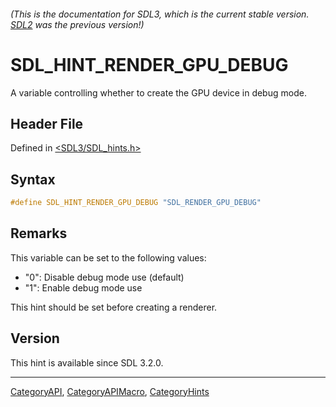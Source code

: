###### (This is the documentation for SDL3, which is the current stable version. [SDL2](https://wiki.libsdl.org/SDL2/) was the previous version!)
# SDL_HINT_RENDER_GPU_DEBUG

A variable controlling whether to create the GPU device in debug mode.

## Header File

Defined in [<SDL3/SDL_hints.h>](https://github.com/libsdl-org/SDL/blob/main/include/SDL3/SDL_hints.h)

## Syntax

```c
#define SDL_HINT_RENDER_GPU_DEBUG "SDL_RENDER_GPU_DEBUG"
```

## Remarks

This variable can be set to the following values:

- "0": Disable debug mode use (default)
- "1": Enable debug mode use

This hint should be set before creating a renderer.

## Version

This hint is available since SDL 3.2.0.

----
[CategoryAPI](CategoryAPI), [CategoryAPIMacro](CategoryAPIMacro), [CategoryHints](CategoryHints)

